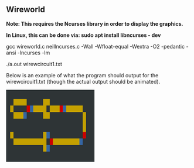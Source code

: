 ## Wireworld

**Note: This requires the Ncurses library in order to display the graphics.**

**In Linux, this can be done via: sudo apt install libncurses - dev**

gcc wireworld.c neillncurses.c -Wall -Wfloat-equal -Wextra -O2 -pedantic -ansi -lncurses -lm

./a.out wirewcircuit1.txt

Below is an example of what the program should output for the wirewcircuit1.txt (though the actual output should be animated).

![alt text](./Images/1.png "Example Image")

